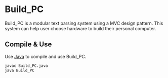 # Build_PC
Build_PC is a modular text parsing system using a MVC design pattern. This system can help user choose hardware to build their personal computer.

## Compile & Use
Use [Java](https://www.java.com/en/) to compile and use Build_PC.
```bash
javac Build_PC.java
java Build_PC
```
